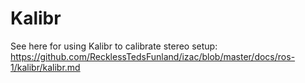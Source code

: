 # Kalibr

See here for using Kalibr to calibrate stereo setup: https://github.com/RecklessTedsFunland/izac/blob/master/docs/ros-1/kalibr/kalibr.md